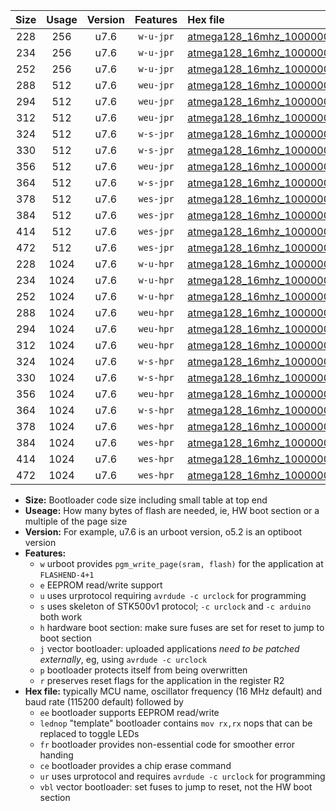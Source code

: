 |Size|Usage|Version|Features|Hex file|
|:-:|:-:|:-:|:-:|:--|
|228|256|u7.6|`w-u-jpr`|[atmega128_16mhz_1000000bps_ur_vbl.hex](https://raw.githubusercontent.com/stefanrueger/urboot/main//atmega128_16mhz_1000000bps_ur_vbl.hex)|
|234|256|u7.6|`w-u-jpr`|[atmega128_16mhz_1000000bps_lednop_ur_vbl.hex](https://raw.githubusercontent.com/stefanrueger/urboot/main//atmega128_16mhz_1000000bps_lednop_ur_vbl.hex)|
|252|256|u7.6|`w-u-jpr`|[atmega128_16mhz_1000000bps_lednop_fr_ur_vbl.hex](https://raw.githubusercontent.com/stefanrueger/urboot/main//atmega128_16mhz_1000000bps_lednop_fr_ur_vbl.hex)|
|288|512|u7.6|`weu-jpr`|[atmega128_16mhz_1000000bps_ee_ur_vbl.hex](https://raw.githubusercontent.com/stefanrueger/urboot/main//atmega128_16mhz_1000000bps_ee_ur_vbl.hex)|
|294|512|u7.6|`weu-jpr`|[atmega128_16mhz_1000000bps_ee_lednop_ur_vbl.hex](https://raw.githubusercontent.com/stefanrueger/urboot/main//atmega128_16mhz_1000000bps_ee_lednop_ur_vbl.hex)|
|312|512|u7.6|`weu-jpr`|[atmega128_16mhz_1000000bps_ee_lednop_fr_ur_vbl.hex](https://raw.githubusercontent.com/stefanrueger/urboot/main//atmega128_16mhz_1000000bps_ee_lednop_fr_ur_vbl.hex)|
|324|512|u7.6|`w-s-jpr`|[atmega128_16mhz_1000000bps_vbl.hex](https://raw.githubusercontent.com/stefanrueger/urboot/main//atmega128_16mhz_1000000bps_vbl.hex)|
|330|512|u7.6|`w-s-jpr`|[atmega128_16mhz_1000000bps_lednop_vbl.hex](https://raw.githubusercontent.com/stefanrueger/urboot/main//atmega128_16mhz_1000000bps_lednop_vbl.hex)|
|356|512|u7.6|`weu-jpr`|[atmega128_16mhz_1000000bps_ee_lednop_fr_ce_ur_vbl.hex](https://raw.githubusercontent.com/stefanrueger/urboot/main//atmega128_16mhz_1000000bps_ee_lednop_fr_ce_ur_vbl.hex)|
|364|512|u7.6|`w-s-jpr`|[atmega128_16mhz_1000000bps_lednop_fr_vbl.hex](https://raw.githubusercontent.com/stefanrueger/urboot/main//atmega128_16mhz_1000000bps_lednop_fr_vbl.hex)|
|378|512|u7.6|`wes-jpr`|[atmega128_16mhz_1000000bps_ee_vbl.hex](https://raw.githubusercontent.com/stefanrueger/urboot/main//atmega128_16mhz_1000000bps_ee_vbl.hex)|
|384|512|u7.6|`wes-jpr`|[atmega128_16mhz_1000000bps_ee_lednop_vbl.hex](https://raw.githubusercontent.com/stefanrueger/urboot/main//atmega128_16mhz_1000000bps_ee_lednop_vbl.hex)|
|414|512|u7.6|`wes-jpr`|[atmega128_16mhz_1000000bps_ee_lednop_fr_vbl.hex](https://raw.githubusercontent.com/stefanrueger/urboot/main//atmega128_16mhz_1000000bps_ee_lednop_fr_vbl.hex)|
|472|512|u7.6|`wes-jpr`|[atmega128_16mhz_1000000bps_ee_lednop_fr_ce_vbl.hex](https://raw.githubusercontent.com/stefanrueger/urboot/main//atmega128_16mhz_1000000bps_ee_lednop_fr_ce_vbl.hex)|
|228|1024|u7.6|`w-u-hpr`|[atmega128_16mhz_1000000bps_ur.hex](https://raw.githubusercontent.com/stefanrueger/urboot/main//atmega128_16mhz_1000000bps_ur.hex)|
|234|1024|u7.6|`w-u-hpr`|[atmega128_16mhz_1000000bps_lednop_ur.hex](https://raw.githubusercontent.com/stefanrueger/urboot/main//atmega128_16mhz_1000000bps_lednop_ur.hex)|
|252|1024|u7.6|`w-u-hpr`|[atmega128_16mhz_1000000bps_lednop_fr_ur.hex](https://raw.githubusercontent.com/stefanrueger/urboot/main//atmega128_16mhz_1000000bps_lednop_fr_ur.hex)|
|288|1024|u7.6|`weu-hpr`|[atmega128_16mhz_1000000bps_ee_ur.hex](https://raw.githubusercontent.com/stefanrueger/urboot/main//atmega128_16mhz_1000000bps_ee_ur.hex)|
|294|1024|u7.6|`weu-hpr`|[atmega128_16mhz_1000000bps_ee_lednop_ur.hex](https://raw.githubusercontent.com/stefanrueger/urboot/main//atmega128_16mhz_1000000bps_ee_lednop_ur.hex)|
|312|1024|u7.6|`weu-hpr`|[atmega128_16mhz_1000000bps_ee_lednop_fr_ur.hex](https://raw.githubusercontent.com/stefanrueger/urboot/main//atmega128_16mhz_1000000bps_ee_lednop_fr_ur.hex)|
|324|1024|u7.6|`w-s-hpr`|[atmega128_16mhz_1000000bps.hex](https://raw.githubusercontent.com/stefanrueger/urboot/main//atmega128_16mhz_1000000bps.hex)|
|330|1024|u7.6|`w-s-hpr`|[atmega128_16mhz_1000000bps_lednop.hex](https://raw.githubusercontent.com/stefanrueger/urboot/main//atmega128_16mhz_1000000bps_lednop.hex)|
|356|1024|u7.6|`weu-hpr`|[atmega128_16mhz_1000000bps_ee_lednop_fr_ce_ur.hex](https://raw.githubusercontent.com/stefanrueger/urboot/main//atmega128_16mhz_1000000bps_ee_lednop_fr_ce_ur.hex)|
|364|1024|u7.6|`w-s-hpr`|[atmega128_16mhz_1000000bps_lednop_fr.hex](https://raw.githubusercontent.com/stefanrueger/urboot/main//atmega128_16mhz_1000000bps_lednop_fr.hex)|
|378|1024|u7.6|`wes-hpr`|[atmega128_16mhz_1000000bps_ee.hex](https://raw.githubusercontent.com/stefanrueger/urboot/main//atmega128_16mhz_1000000bps_ee.hex)|
|384|1024|u7.6|`wes-hpr`|[atmega128_16mhz_1000000bps_ee_lednop.hex](https://raw.githubusercontent.com/stefanrueger/urboot/main//atmega128_16mhz_1000000bps_ee_lednop.hex)|
|414|1024|u7.6|`wes-hpr`|[atmega128_16mhz_1000000bps_ee_lednop_fr.hex](https://raw.githubusercontent.com/stefanrueger/urboot/main//atmega128_16mhz_1000000bps_ee_lednop_fr.hex)|
|472|1024|u7.6|`wes-hpr`|[atmega128_16mhz_1000000bps_ee_lednop_fr_ce.hex](https://raw.githubusercontent.com/stefanrueger/urboot/main//atmega128_16mhz_1000000bps_ee_lednop_fr_ce.hex)|

- **Size:** Bootloader code size including small table at top end
- **Useage:** How many bytes of flash are needed, ie, HW boot section or a multiple of the page size
- **Version:** For example, u7.6 is an urboot version, o5.2 is an optiboot version
- **Features:**
  + `w` urboot provides `pgm_write_page(sram, flash)` for the application at `FLASHEND-4+1`
  + `e` EEPROM read/write support
  + `u` uses urprotocol requiring `avrdude -c urclock` for programming
  + `s` uses skeleton of STK500v1 protocol; `-c urclock` and `-c arduino` both work
  + `h` hardware boot section: make sure fuses are set for reset to jump to boot section
  + `j` vector bootloader: uploaded applications *need to be patched externally*, eg, using `avrdude -c urclock`
  + `p` bootloader protects itself from being overwritten
  + `r` preserves reset flags for the application in the register R2
- **Hex file:** typically MCU name, oscillator frequency (16 MHz default) and baud rate (115200 default) followed by
  + `ee` bootloader supports EEPROM read/write
  + `lednop` "template" bootloader contains `mov rx,rx` nops that can be replaced to toggle LEDs
  + `fr` bootloader provides non-essential code for smoother error handing
  + `ce` bootloader provides a chip erase command
  + `ur` uses urprotocol and requires `avrdude -c urclock` for programming
  + `vbl` vector bootloader: set fuses to jump to reset, not the HW boot section
